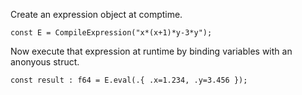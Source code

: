 Create an expression object at comptime.
```zig
const E = CompileExpression("x*(x+1)*y-3*y");
```

Now execute that expression at runtime by binding variables with an anonyous struct.  
```zig
const result : f64 = E.eval(.{ .x=1.234, .y=3.456 });
```
